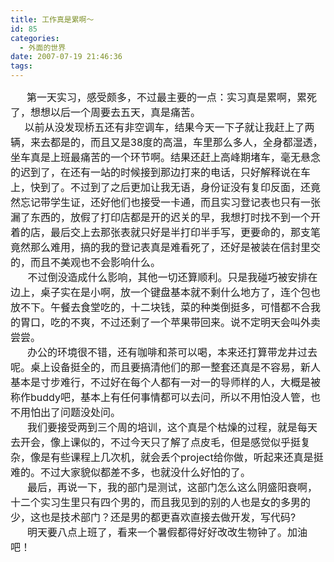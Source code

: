 ```yaml
---
title: 工作真是累啊～
id: 85
categories:
  - 外面的世界
date: 2007-07-19 21:46:36
tags:
---
```


<div id="msgcns!DA984E57EDE76A7C!1017" class="bvMsg"><div>  <font size="3">    第一天实习，感受颇多，不过最主要的一点：实习真是累啊，累死了，想想以后一个周要去五天，真是痛苦。</font></div>
<div><font size="3">     以前从没发现桥五还有非空调车，结果今天一下子就让我赶上了两辆，来去都是的，而且又是38度的高温，车里那么多人，全身都湿透，坐车真是上班最痛苦的一个环节啊。结果还赶上高峰期堵车，毫无悬念的迟到了，在还有一站的时候接到那边打来的电话，只好解释说在车上，快到了。不过到了之后更加让我无语，身份证没有复印反面，还竟然忘记带学生证，还好他们也接受一卡通，而且实习登记表也只有一张漏了东西的，放假了打印店都是开的迟关的早，我想打时找不到一个开着的店，最后交上去那张表就只好是半打印半手写，更要命的，那支笔竟然那么难用，搞的我的登记表真是难看死了，还好是被装在信封里交的，而且不美观也不会影响什么。</font></div>
<div>       <font size="3">不过倒没造成什么影响，其他一切还算顺利。只是我碰巧被安排在边上，桌子实在是小啊，放一个键盘基本就不剩什么地方了，连个包也放不下。午餐去食堂吃的，十二块钱，菜的种类倒挺多，可惜都不合我的胃口，吃的不爽，不过还剩了一个苹果带回来。说不定明天会叫外卖尝尝。</font></div>
<div><font size="3">      办公的环境很不错，还有咖啡和茶可以喝，本来还打算带龙井过去呢。桌上设备挺全的，而且要搞清他们的那一整套还真是不容易，新人基本是寸步难行，不过好在每个人都有一对一的导师样的人，大概是被称作buddy吧，基本上有任何事情都可以去问，所以不用怕没人管，也不用怕出了问题没处问。</font></div>
<div><font size="3">      我们要接受两到三个周的培训，这个真是个枯燥的过程，就是每天去开会，像上课似的，不过今天只了解了点皮毛，但是感觉似乎挺复杂，像是有些课程上几次机，就会丢个project给你做，听起来还真是挺难的。不过大家貌似都差不多，也就没什么好怕的了。</font></div>
<div><font size="3">      最后，再说一下，我的部门是测试，这部门怎么这么阴盛阳衰啊，十二个实习生里只有四个男的，而且我见到的别的人也是女的多男的少，这也是技术部门？还是男的都更喜欢直接去做开发，写代码?</font></div>
<div><font size="3">      明天要八点上班了，看来一个暑假都得好好改改生物钟了。加油吧！</font></div>
<div><font size="3"/> </div>
<div><font size="3"/> </div></div>